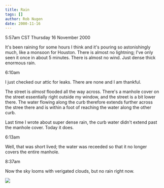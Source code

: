 ```yaml
---
title: Rain
tags: []
author: Rob Nugen
date: 2000-11-16
---
```


<title>rain rain rain rain</title>
<p class=date>5:57am CST Thursday 16 November 2000

<p>It's been raining for some hours I think and it's pouring so
astonishingly much, like a monsoon for Houston.  There is almost no
lightning; I've only seen it once in about 5 minutes.  There is almost
no wind.  Just dense thick enormous rain.

<p class=date>6:10am

<p>I just checked our attic for leaks.  There are none and I am
thankful.

<p>The street is <em>almost</em> flooded all the way across.  There's
a manhole cover on the street essentially right outside my window, and
the street is a bit lower there.  The water flowing along the curb
therefore extends further across the stree there and is within a foot
of reaching the water along the other curb.

<p>Last time I wrote about super dense rain, the curb water didn't
extend past the manhole cover.  Today it does.

<p class=date>6:13am

<p>Well, that was short lived; the water was receeded so that it no
longer covers the entire manhole.

<p class=date>8:37am

<p>Now the sky looms with verigated clouds, but no rain right now.

<p><img src='/images/rob/wL-ROB.gif'>

